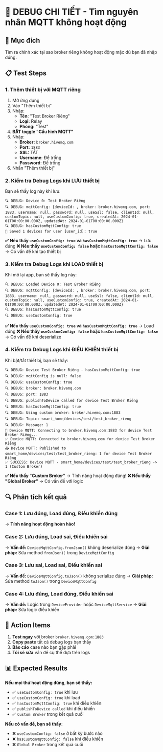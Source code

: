 # 🚨 DEBUG CHI TIẾT - Tìm nguyên nhân MQTT không hoạt động

## 🎯 Mục đích
Tìm ra chính xác tại sao broker riêng không hoạt động mặc dù bạn đã nhập đúng.

## 📋 Test Steps

### 1. Thêm thiết bị với MQTT riêng
1. Mở ứng dụng
2. Vào "Thêm thiết bị"
3. Nhập:
   - **Tên:** "Test Broker Riêng"
   - **Loại:** Relay
   - **Phòng:** "Test"
4. **BẬT toggle "Cấu hình MQTT"**
5. Nhập:
   - **Broker:** `broker.hivemq.com`
   - **Port:** `1883`
   - **SSL:** TẮT
   - **Username:** Để trống
   - **Password:** Để trống
6. Nhấn "Thêm thiết bị"

### 2. Kiểm tra Debug Logs khi LƯU thiết bị
Bạn sẽ thấy log này khi lưu:
```
🔍 DEBUG: Device 0: Test Broker Riêng
🔍 DEBUG: mqttConfig: {deviceId: , broker: broker.hivemq.com, port: 1883, username: null, password: null, useSsl: false, clientId: null, customTopic: null, useCustomConfig: true, createdAt: 2024-01-01T00:00:00.000Z, updatedAt: 2024-01-01T00:00:00.000Z}
🔍 DEBUG: hasCustomMqttConfig: true
💾 Saved 1 devices for user [user_id]: true
```

**✅ Nếu thấy `useCustomConfig: true` và `hasCustomMqttConfig: true`** → Lưu đúng
**❌ Nếu thấy `useCustomConfig: false` hoặc `hasCustomMqttConfig: false`** → Có vấn đề khi tạo thiết bị

### 3. Kiểm tra Debug Logs khi LOAD thiết bị
Khi mở lại app, bạn sẽ thấy log này:
```
🔍 DEBUG: Loaded Device 0: Test Broker Riêng
🔍 DEBUG: mqttConfig: {deviceId: , broker: broker.hivemq.com, port: 1883, username: null, password: null, useSsl: false, clientId: null, customTopic: null, useCustomConfig: true, createdAt: 2024-01-01T00:00:00.000Z, updatedAt: 2024-01-01T00:00:00.000Z}
🔍 DEBUG: hasCustomMqttConfig: true
🔍 DEBUG: useCustomConfig: true
```

**✅ Nếu thấy `useCustomConfig: true` và `hasCustomMqttConfig: true`** → Load đúng
**❌ Nếu thấy `useCustomConfig: false` hoặc `hasCustomMqttConfig: false`** → Có vấn đề khi deserialize

### 4. Kiểm tra Debug Logs khi ĐIỀU KHIỂN thiết bị
Khi bật/tắt thiết bị, bạn sẽ thấy:
```
🔍 DEBUG: Device Test Broker Riêng - hasCustomMqttConfig: true
🔍 DEBUG: mqttConfig is null: false
🔍 DEBUG: useCustomConfig: true
🔍 DEBUG: broker: broker.hivemq.com
🔍 DEBUG: port: 1883
🔍 DEBUG: publishToDevice called for device Test Broker Riêng
🔍 DEBUG: hasCustomMqttConfig: true
🔍 DEBUG: Using custom broker: broker.hivemq.com:1883
🔍 DEBUG: Topic: smart_home/devices/test/test_broker_rieng
🔍 DEBUG: Message: 1
🔄 Device MQTT: Connecting to broker.hivemq.com:1883 for device Test Broker Riêng...
✅ Device MQTT: Connected to broker.hivemq.com for device Test Broker Riêng
📤 Device MQTT: Published to smart_home/devices/test/test_broker_rieng: 1 for device Test Broker Riêng
✅ SUCCESS: Device MQTT - smart_home/devices/test/test_broker_rieng -> 1 (Custom Broker)
```

**✅ Nếu thấy "Custom Broker"** → Tính năng hoạt động đúng!
**❌ Nếu thấy "Global Broker"** → Có vấn đề với logic

## 🔍 Phân tích kết quả

### Case 1: Lưu đúng, Load đúng, Điều khiển đúng
→ **Tính năng hoạt động hoàn hảo!**

### Case 2: Lưu đúng, Load sai, Điều khiển sai
→ **Vấn đề:** `DeviceMqttConfig.fromJson()` không deserialize đúng
→ **Giải pháp:** Sửa method `fromJson()` trong `DeviceMqttConfig`

### Case 3: Lưu sai, Load sai, Điều khiển sai
→ **Vấn đề:** `DeviceMqttConfig.toJson()` không serialize đúng
→ **Giải pháp:** Sửa method `toJson()` trong `DeviceMqttConfig`

### Case 4: Lưu đúng, Load đúng, Điều khiển sai
→ **Vấn đề:** Logic trong `DeviceProvider` hoặc `DeviceMqttService`
→ **Giải pháp:** Sửa logic điều khiển

## 🚨 Action Items

1. **Test ngay** với broker `broker.hivemq.com:1883`
2. **Copy paste** tất cả debug logs bạn thấy
3. **Báo cáo** case nào bạn gặp phải
4. **Tôi sẽ sửa** vấn đề cụ thể dựa trên logs

## 📊 Expected Results

**Nếu mọi thứ hoạt động đúng, bạn sẽ thấy:**
- ✅ `useCustomConfig: true` khi lưu
- ✅ `useCustomConfig: true` khi load  
- ✅ `hasCustomMqttConfig: true` khi điều khiển
- ✅ `publishToDevice called` khi điều khiển
- ✅ `Custom Broker` trong kết quả cuối

**Nếu có vấn đề, bạn sẽ thấy:**
- ❌ `useCustomConfig: false` ở bất kỳ bước nào
- ❌ `hasCustomMqttConfig: false` khi điều khiển
- ❌ `Global Broker` trong kết quả cuối


